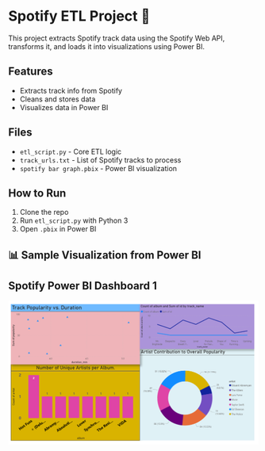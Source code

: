 
# Spotify ETL Project 🎵

This project extracts Spotify track data using the Spotify Web API, transforms it, and loads it into visualizations using Power BI.

## Features
- Extracts track info from Spotify
- Cleans and stores data
- Visualizes data in Power BI

## Files
- `etl_script.py` - Core ETL logic
- `track_urls.txt` - List of Spotify tracks to process
- `spotify bar graph.pbix` - Power BI visualization

## How to Run
1. Clone the repo
2. Run `etl_script.py` with Python 3
3. Open `.pbix` in Power BI

## 📊 Sample Visualization from Power BI
## Spotify Power BI Dashboard 1

![Spotify Dashboard1](powerbi_dashboard1.png)
